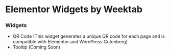 # Elementor Widgets by Weektab
### Widgets
- QR Code (This widget generates a unique QR code for each page and is compatible with Elementor and WordPress Gutenberg)
- Tooltip (Coming Soon)